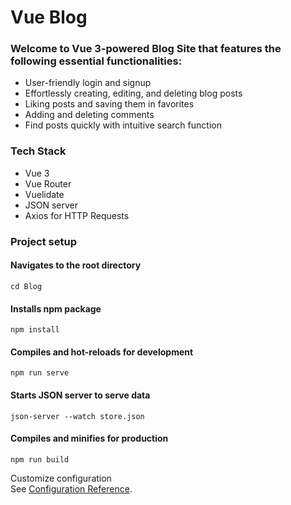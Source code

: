 # Vue Blog 

### Welcome to Vue 3-powered Blog Site that features the following essential functionalities:
- User-friendly login and signup
- Effortlessly creating, editing, and deleting blog posts
- Liking posts and saving them in favorites
- Adding and deleting comments
- Find posts quickly with intuitive search function

### Tech Stack
- Vue 3
- Vue Router
- Vuelidate
- JSON server
- Axios for HTTP Requests

### Project setup

#### Navigates to the root directory
```
cd Blog
```

#### Installs npm package
```
npm install
```

#### Compiles and hot-reloads for development
```
npm run serve
```

#### Starts JSON server to serve data
```
json-server --watch store.json
```

#### Compiles and minifies for production
```
npm run build
```

Customize configuration  
See [Configuration Reference](https://cli.vuejs.org/config/).

